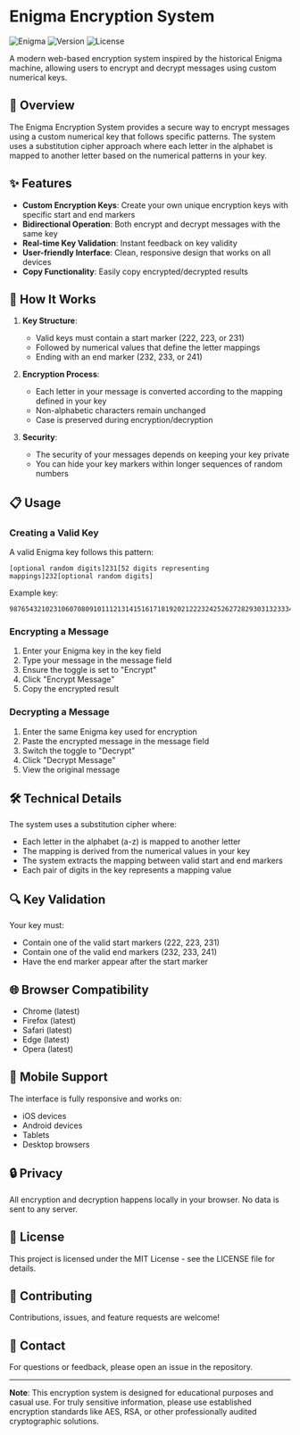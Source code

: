 # Enigma Encryption System

![Enigma](https://img.shields.io/badge/Enigma-Encryption-blue)
![Version](https://img.shields.io/badge/Version-1.0-green)
![License](https://img.shields.io/badge/License-MIT-yellow)

A modern web-based encryption system inspired by the historical Enigma machine, allowing users to encrypt and decrypt messages using custom numerical keys.

## 🔐 Overview

The Enigma Encryption System provides a secure way to encrypt messages using a custom numerical key that follows specific patterns. The system uses a substitution cipher approach where each letter in the alphabet is mapped to another letter based on the numerical patterns in your key.

## ✨ Features

- **Custom Encryption Keys**: Create your own unique encryption keys with specific start and end markers
- **Bidirectional Operation**: Both encrypt and decrypt messages with the same key
- **Real-time Key Validation**: Instant feedback on key validity
- **User-friendly Interface**: Clean, responsive design that works on all devices
- **Copy Functionality**: Easily copy encrypted/decrypted results

## 🚀 How It Works

1. **Key Structure**: 
   - Valid keys must contain a start marker (222, 223, or 231)
   - Followed by numerical values that define the letter mappings
   - Ending with an end marker (232, 233, or 241)

2. **Encryption Process**:
   - Each letter in your message is converted according to the mapping defined in your key
   - Non-alphabetic characters remain unchanged
   - Case is preserved during encryption/decryption

3. **Security**:
   - The security of your messages depends on keeping your key private
   - You can hide your key markers within longer sequences of random numbers

## 📋 Usage

### Creating a Valid Key

A valid Enigma key follows this pattern:
```
[optional random digits]231[52 digits representing mappings]232[optional random digits]
```

Example key:
```
9876543210231060708091011121314151617181920212223242526272829303132333435363738394041424344454647484950515253232987654321
```

### Encrypting a Message

1. Enter your Enigma key in the key field
2. Type your message in the message field
3. Ensure the toggle is set to "Encrypt"
4. Click "Encrypt Message"
5. Copy the encrypted result

### Decrypting a Message

1. Enter the same Enigma key used for encryption
2. Paste the encrypted message in the message field
3. Switch the toggle to "Decrypt"
4. Click "Decrypt Message"
5. View the original message

## 🛠️ Technical Details

The system uses a substitution cipher where:
- Each letter in the alphabet (a-z) is mapped to another letter
- The mapping is derived from the numerical values in your key
- The system extracts the mapping between valid start and end markers
- Each pair of digits in the key represents a mapping value

## 🔍 Key Validation

Your key must:
- Contain one of the valid start markers (222, 223, 231)
- Contain one of the valid end markers (232, 233, 241)
- Have the end marker appear after the start marker

## 🌐 Browser Compatibility

- Chrome (latest)
- Firefox (latest)
- Safari (latest)
- Edge (latest)
- Opera (latest)

## 📱 Mobile Support

The interface is fully responsive and works on:
- iOS devices
- Android devices
- Tablets
- Desktop browsers

## 🔒 Privacy

All encryption and decryption happens locally in your browser. No data is sent to any server.

## 📄 License

This project is licensed under the MIT License - see the LICENSE file for details.

## 🤝 Contributing

Contributions, issues, and feature requests are welcome!

## 📧 Contact

For questions or feedback, please open an issue in the repository.

---

**Note**: This encryption system is designed for educational purposes and casual use. For truly sensitive information, please use established encryption standards like AES, RSA, or other professionally audited cryptographic solutions.

        